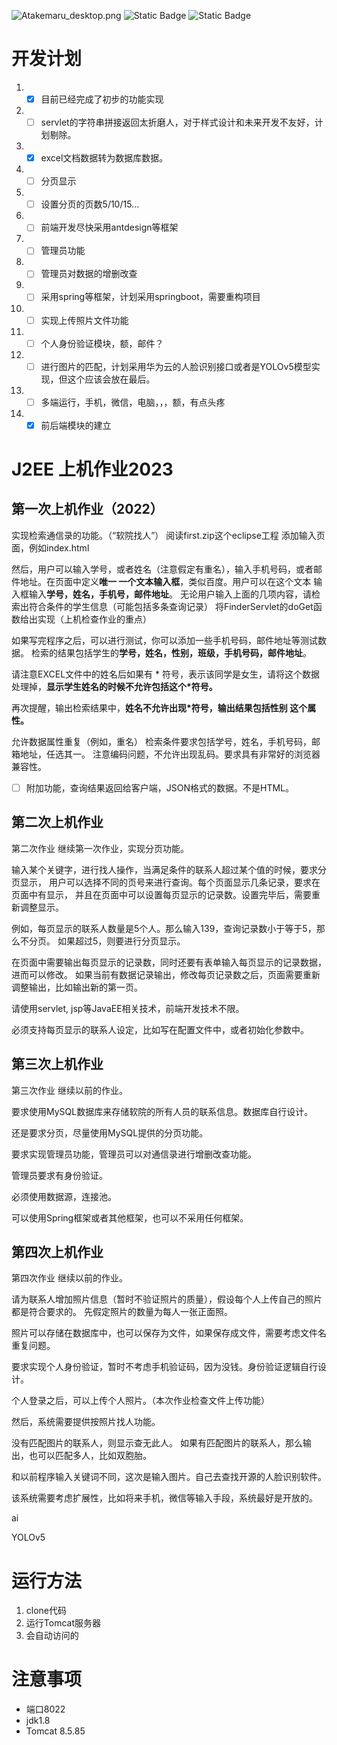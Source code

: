 ![Atakemaru_desktop.png](https://fastly.jsdelivr.net/gh/ljl2107/imageshack/Anime/Atakemaru_desktop.png)
![Static Badge](https://img.shields.io/badge/2.7.8_spring-boot-blue)
![Static Badge](https://img.shields.io/badge/5.9.2_antd-green)

# 开发计划
1. *[x] 目前已经完成了初步的功能实现
2. *[ ] servlet的字符串拼接返回太折磨人，对于样式设计和未来开发不友好，计划剔除。
3. *[x] excel文档数据转为数据库数据。
4. *[ ] 分页显示
5. *[ ] 设置分页的页数5/10/15...
6. *[ ] 前端开发尽快采用antdesign等框架
7. *[ ] 管理员功能
8. *[ ] 管理员对数据的增删改查
9. *[ ] 采用spring等框架，计划采用springboot，需要重构项目
10. *[ ] 实现上传照片文件功能 
11. *[ ] 个人身份验证模块，额，邮件？
12. *[ ] 进行图片的匹配，计划采用华为云的人脸识别接口或者是YOLOv5模型实现，但这个应该会放在最后。
13. *[ ] 多端运行，手机，微信，电脑，，，额，有点头疼
14. *[x] 前后端模块的建立

# J2EE 上机作业2023
## 第一次上机作业（2022）
实现检索通信录的功能。（“软院找人”）
阅读first.zip这个eclipse工程
添加输入页面，例如index.html

然后，用户可以输入学号，或者姓名（注意假定有重名），输入手机号码，或者邮件地址。在页面中定义**唯一 一个文本输入框**，类似百度。用户可以在这个文本 输入框输入**学号，姓名，手机号，邮件地址**。
无论用户输入上面的几项内容，请检索出符合条件的学生信息（可能包括多条查询记录）
将FinderServlet的doGet函数给出实现（上机检查作业的重点）

如果写完程序之后，可以进行测试，你可以添加一些手机号码，邮件地址等测试数据。
检索的结果包括学生的**学号，姓名，性别，班级，手机号码，邮件地址**。

请注意EXCEL文件中的姓名后如果有 * 符号，表示该同学是女生，请将这个数据处理掉，**显示学生姓名的时候不允许包括这个*符号。**

再次提醒，输出检索结果中，**姓名不允许出现*符号，输出结果包括性别 这个属性。**

允许数据属性重复（例如，重名）
检索条件要求包括学号，姓名，手机号码，邮箱地址，任选其一。
注意编码问题，不允许出现乱码。要求具有非常好的浏览器兼容性。

* [ ] 附加功能，查询结果返回给客户端，JSON格式的数据。不是HTML。



## 第二次上机作业

第二次作业
继续第一次作业，实现分页功能。

输入某个关键字，进行找人操作，当满足条件的联系人超过某个值的时候，要求分页显示，
用户可以选择不同的页号来进行查询。每个页面显示几条记录，要求在页面中有显示，
并且在页面中可以设置每页显示的记录数。设置完毕后，需要重新调整显示。

例如，每页显示的联系人数量是5个人。那么输入139，查询记录数小于等于5，那么不分页。
如果超过5，则要进行分页显示。

在页面中需要输出每页显示的记录数，同时还要有表单输入每页显示的记录数据，进而可以修改。
如果当前有数据记录输出，修改每页记录数之后，页面需要重新调整输出，比如输出新的第一页。

请使用servlet, jsp等JavaEE相关技术，前端开发技术不限。

必须支持每页显示的联系人设定，比如写在配置文件中，或者初始化参数中。



## 第三次上机作业

第三次作业
继续以前的作业。

要求使用MySQL数据库来存储软院的所有人员的联系信息。数据库自行设计。

还是要求分页，尽量使用MySQL提供的分页功能。

要求实现管理员功能，管理员可以对通信录进行增删改查功能。

管理员要求有身份验证。

必须使用数据源，连接池。

可以使用Spring框架或者其他框架，也可以不采用任何框架。


## 第四次上机作业
第四次作业
继续以前的作业。

请为联系人增加照片信息（暂时不验证照片的质量），假设每个人上传自己的照片都是符合要求的。
先假定照片的数量为每人一张正面照。

照片可以存储在数据库中，也可以保存为文件，如果保存成文件，需要考虑文件名重复问题。

要求实现个人身份验证，暂时不考虑手机验证码，因为没钱。身份验证逻辑自行设计。

个人登录之后，可以上传个人照片。（本次作业检查文件上传功能）

然后，系统需要提供按照片找人功能。

没有匹配图片的联系人，则显示查无此人。
如果有匹配图片的联系人，那么输出，也可以匹配多人，比如双胞胎。

和以前程序输入关键词不同，这次是输入图片。自己去查找开源的人脸识别软件。

该系统需要考虑扩展性，比如将来手机，微信等输入手段，系统最好是开放的。

ai

YOLOv5


# 运行方法
1. clone代码
2. 运行Tomcat服务器
3. 会自动访问的

# 注意事项
* 端口8022
* jdk1.8
* Tomcat 8.5.85





